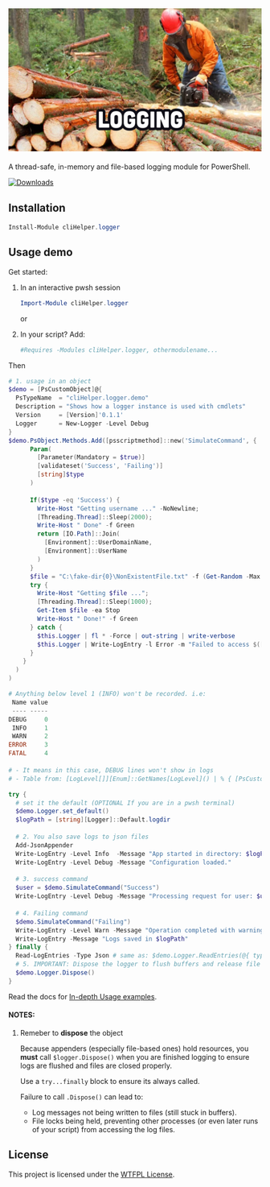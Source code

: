 ﻿## [![cliHelper.logger](docs/images/logging.png)](https://www.PowerShellgallery.com/packages/cliHelper.logger)

A thread-safe, in-memory and file-based logging module for PowerShell.

[![Downloads](https://img.shields.io/powershellgallery/dt/cliHelper.logger.svg?style=flat&logo=powershell&color=blue)](https://www.PowerShellgallery.com/packages/cliHelper.logger)

## Installation

```PowerShell
Install-Module cliHelper.logger
```

## Usage demo

Get started:

  1. In an interactive pwsh session

      ```PowerShell
      Import-Module cliHelper.logger
      ```
      or

  2. In your script? Add:

      ```PowerShell
      #Requires -Modules cliHelper.logger, othermodulename...
      ```

Then

```PowerShell
# 1. usage in an object
$demo = [PsCustomObject]@{
  PsTypeName  = "cliHelper.logger.demo"
  Description = "Shows how a logger instance is used with cmdlets"
  Version     = [Version]'0.1.1'
  Logger      = New-Logger -Level Debug
}
$demo.PsObject.Methods.Add([psscriptmethod]::new('SimulateCommand', {
      Param(
        [Parameter(Mandatory = $true)]
        [validateset('Success', 'Failing')]
        [string]$type
      )

      If($type -eq 'Success') {
        Write-Host "Getting username ..." -NoNewline;
        [Threading.Thread]::Sleep(2000);
        Write-Host " Done" -f Green
        return [IO.Path]::Join(
          [Environment]::UserDomainName,
          [Environment]::UserName
        )
      }
      $file = "C:\fake-dir{0}\NonExistentFile.txt" -f (Get-Random -Max 100000000).ToString("D9")
      try {
        Write-Host "Getting $file ...";
        [Threading.Thread]::Sleep(1000);
        Get-Item $file -ea Stop
        Write-Host " Done!" -f Green
      } catch {
        $this.Logger | fl * -Force | out-string | write-verbose
        $this.Logger | Write-LogEntry -l Error -m "Failed to access $([IO.Path]::GetFileName($file))" -e $_.Exception
      }
    }
  )
)
```

```PowerShell
# Anything below level 1 (INFO) won't be recorded. i.e:
 Name value
 ---- -----
DEBUG     0
 INFO     1
 WARN     2
ERROR     3
FATAL     4

# - It means in this case, DEBUG lines won't show in logs
# - Table from: [LogLevel[]][Enum]::GetNames[LogLevel]() | % { [PsCustomObject]@{ Name = $_ ; value = $_.value__ } }
```

```PowerShell
try {
  # set it the default (OPTIONAL If you are in a pwsh terminal)
  $demo.Logger.set_default()
  $logPath = [string][Logger]::Default.logdir

  # 2. You also save logs to json files
  Add-JsonAppender
  Write-LogEntry -Level Info  -Message "App started in directory: $logPath"
  Write-LogEntry -Level Debug -Message "Configuration loaded."

  # 3. success command
  $user = $demo.SimulateCommand("Success")
  Write-LogEntry -Level Debug -Message "Processing request for user: $user"

  # 4. Failing command
  $demo.SimulateCommand("Failing")
  Write-LogEntry -Level Warn -Message "Operation completed with warnings."
  Write-LogEntry -Message "Logs saved in $logPath"
} finally {
  Read-LogEntries -Type Json # same as: $demo.Logger.ReadEntries(@{ type = "json" })
  # 5. IMPORTANT: Dispose the logger to flush buffers and release file handles
  $demo.Logger.Dispose()
}
```

Read the docs for [In-depth Usage examples](docs/Readme.md).

#### NOTES:

1. Remeber to **dispose** the object

    Because appenders (especially file-based ones) hold resources, you **must** call `$logger.Dispose()` when you are finished logging to ensure logs are flushed and files are closed properly.

    Use a `try...finally` block to ensure its always called.

    Failure to call `.Dispose()` can lead to:
      *   Log messages not being written to files (still stuck in buffers).
      *   File locks being held, preventing other processes (or even later runs of your script) from accessing the log files.

## License

This project is licensed under the [WTFPL License](LICENSE).
